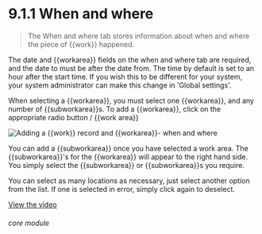 # 9.1.1    When and where

> The When and where tab stores information about when and where the piece of {{work}} happened. 

The date and {{workarea}} fields on the when and where tab are required, and the date to must be after the date from. The time by default is set to an hour after the start time. If you wish this to be different for your system, your system administrator can make this change in 'Global settings'.

When selecting a {{workarea}}, you must select one {{workarea}}, and any number of {{subworkarea}}s. To add a {{workarea}}, click on the appropriate radio button / {{work area}}

![Adding a {{work}} record and {{workarea}}- when and where]({{imgpath}}55a.png)

You can add a {{subworkarea}} once you have selected a work area.  The {{subworkarea}}'s for the {{workarea}} will appear to the right hand side.  You simply select the {{subworkarea}} or {{subworkarea}}s you require.

You can select as many locations as necessary, just select another option from the list. If one is selected in error, simply click again to deselect. 

[View the video](/help/video/id/9)
###### core module

